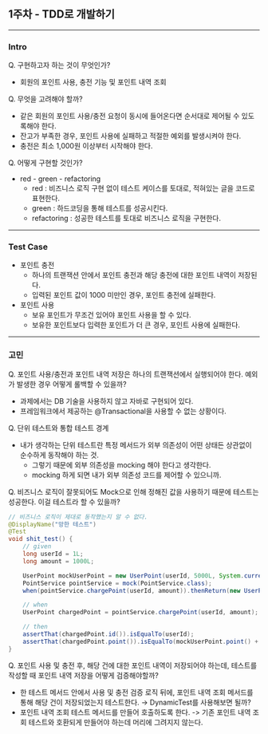 ## 1주차 - TDD로 개발하기

---

### Intro
Q. 구현하고자 하는 것이 무엇인가?
- 회원의 포인트 사용, 충전 기능 및 포인트 내역 조회

Q. 무엇을 고려해야 할까?
- 같은 회원의 포인트 사용/충전 요청이 동시에 들어온다면 순서대로 제어될 수 있도록해야 한다.
- 잔고가 부족한 경우, 포인트 사용에 실패하고 적절한 예외를 발생시켜야 한다.
- 충전은 최소 1,000원 이상부터 시작해야 한다.

Q. 어떻게 구현할 것인가?
- red - green - refactoring
    - red : 비즈니스 로직 구현 없이 테스트 케이스를 토대로, 적혀있는 글을 코드로 표현한다.
    - green : 하드코딩을 통해 테스트를 성공시킨다.
    - refactoring : 성공한 테스트를 토대로 비즈니스 로직을 구현한다.
---
### Test Case
- 포인트 충전
    - 하나의 트랜잭션 안에서 포인트 충전과 해당 충전에 대한 포인트 내역이 저장된다.
    - 입력된 포인트 값이 1000 미만인 경우, 포인트 충전에 실패한다.
- 포인트 사용
    - 보유 포인트가 무조건 있어야 포인트 사용을 할 수 있다.
    - 보유한 포인트보다 입력한 포인트가 더 큰 경우, 포인트 사용에 실패한다.
---
### 고민
Q. 포인트 사용/충전과 포인트 내역 저장은 하나의 트랜잭션에서 실행되어야 한다. 예외가 발생한 경우 어떻게 롤백할 수 있을까?
- 과제에서는 DB 기술을 사용하지 않고 자바로 구현되어 있다.
- 프레임워크에서 제공하는 @Transactional을 사용할 수 없는 상황이다.

Q. 단위 테스트와 통합 테스트 경계
- 내가 생각하는 단위 테스트란 특정 메서드가 외부 의존성이 어떤 상태든 상관없이 순수하게 동작해야 하는 것.
    - 그렇기 때문에 외부 의존성을 mocking 해야 한다고 생각한다.
    - mocking 하게 되면 내가 외부 의존성 코드를 제어할 수 있으니까.

Q. 비즈니스 로직이 잘못되어도 Mock으로 인해 정해진 값을 사용하기 때문에 테스트는 성공한다. 이걸 테스트라 할 수 있을까?
```java
// 비즈니스 로직이 제대로 동작했는지 알 수 없다.
@DisplayName("망한 테스트")
@Test
void shit_test() {
    // given
    long userId = 1L;
    long amount = 1000L;

    UserPoint mockUserPoint = new UserPoint(userId, 5000L, System.currentTimeMillis());
    PointService pointService = mock(PointService.class);
    when(pointService.chargePoint(userId, amount)).thenReturn(new UserPoint(userId, 6000L, System.currentTimeMillis()));

    // when
    UserPoint chargedPoint = pointService.chargePoint(userId, amount);

    // then
    assertThat(chargedPoint.id()).isEqualTo(userId);
    assertThat(chargedPoint.point()).isEqualTo(mockUserPoint.point() + amount);
}
```

Q. 포인트 사용 및 충전 후, 해당 건에 대한 포인트 내역이 저장되어야 하는데, 테스트를 작성할 때 포인트 내역 저장을 어떻게 검증해야할까?
- 한 테스트 메서드 안에서 사용 및 충전 검증 로직 뒤에, 포인트 내역 조회 메서드를 통해 해당 건이 저장되었는지 테스트한다. → DynamicTest를 사용해보면 될까?
- 포인트 내역 조회 테스트 메서드를 만들어 호출하도록 한다. -> 기존 포인트 내역 조회 테스트와 호환되게 만들어야 하는데 머리에 그려지지 않는다.